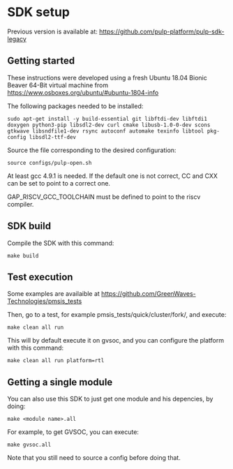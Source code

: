 # SDK setup

Previous version is available at: https://github.com/pulp-platform/pulp-sdk-legacy

## Getting started

These instructions were developed using a fresh Ubuntu 18.04 Bionic Beaver 64-Bit virtual machine from https://www.osboxes.org/ubuntu/#ubuntu-1804-info

The following packages needed to be installed:

~~~~~shell
sudo apt-get install -y build-essential git libftdi-dev libftdi1 doxygen python3-pip libsdl2-dev curl cmake libusb-1.0-0-dev scons gtkwave libsndfile1-dev rsync autoconf automake texinfo libtool pkg-config libsdl2-ttf-dev
~~~~~

Source the file corresponding to the desired configuration:

~~~~~shell
source configs/pulp-open.sh
~~~~~

At least gcc 4.9.1 is needed. If the default one is not correct, CC and CXX can be set to
point to a correct one.

GAP_RISCV_GCC_TOOLCHAIN must be defined to point to the riscv compiler.

## SDK build

Compile the SDK with this command:

~~~~~shell
make build
~~~~~

## Test execution

Some examples are availaible at https://github.com/GreenWaves-Technologies/pmsis_tests

Then, go to a test, for example pmsis_tests/quick/cluster/fork/, and execute:

~~~~~shell
make clean all run
~~~~~

This will by default execute it on gvsoc, and you can configure the platform with this command:

~~~~~shell
make clean all run platform=rtl
~~~~~

## Getting a single module

You can also use this SDK to just get one module and his depencies, by doing:

~~~~~shell
make <module name>.all
~~~~~

For example, to get GVSOC, you can execute:

~~~~~shell
make gvsoc.all
~~~~~

Note that you still need to source a config before doing that.
